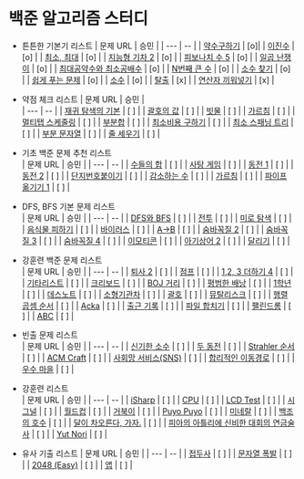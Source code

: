 # 백준 알고리즘 스터디

- 튼튼한 기본기 리스트
  | 문제 URL | 승민 |
  | --- | -- |
  | [약수구하기](https://www.acmicpc.net/problem/2501) | [o]|
  | [이진수](https://www.acmicpc.net/problem/3460) | [o] |
  | [최소, 최대](https://www.acmicpc.net/problem/10818) | [o] |
  | [지능형 기차 2](https://www.acmicpc.net/problem/2460) | [o] |
  | [피보나치 수 5](https://www.acmicpc.net/problem/10870) | [o] |
  | [일곱 난쟁이](https://www.acmicpc.net/problem/2309) | [o] |
  | [최대공약수와 최소공배수](https://www.acmicpc.net/problem/2609) | [o] |
  | [N번째 큰 수](https://www.acmicpc.net/problem/2693) | [o] |
  | [소수 찾기](https://www.acmicpc.net/problem/1978) | [o] |
  | [쉽게 푸는 문제](https://www.acmicpc.net/problem/1292) | [o] |
  | [소수](https://www.acmicpc.net/problem/2581) | [o] |
  | [탈출](https://www.acmicpc.net/problem/3055) | [x] |
  | [연산자 끼워넣기](https://www.acmicpc.net/problem/14888) | [x] |

- 약점 체크 리스트
  | 문제 URL | 승민 |  
  | --- | -- |
  | [재귀 탐색의 기본](https://www.acmicpc.net/problem/14888) | [ ] |
  | [괄호의 값](https://www.acmicpc.net/problem/2504) | [ ] |
  | [빗물](https://www.acmicpc.net/problem/14719) | [ ] |
  | [가르침](https://www.acmicpc.net/problem/1062) | [ ] |
  | [멀티탭 스케줄링](https://www.acmicpc.net/problem/1700) | [ ] |
  | [부분합](https://www.acmicpc.net/problem/1806) | [ ] |
  | [최소비용 구하기](https://www.acmicpc.net/problem/1916) | [ ] |
  | [최소 스패닝 트리](https://www.acmicpc.net/problem/1197) | [ ] |
  | [부분 문자열](https://www.acmicpc.net/problem/16916) | [ ] |
  | [줄 세우기](https://www.acmicpc.net/problem/2252) | [ ] |

- 기초 백준 문제 추천 리스트  
  | 문제 URL | 승민 |
  | --- | -- |
  | [수들의 합](https://www.acmicpc.net/problem/1789) | [ ] |
  | [사탕 게임](https://www.acmicpc.net/problem/3085) | [ ] |
  | [동전 1](https://www.acmicpc.net/problem/2293) | [ ] |
  | [동전 2](https://www.acmicpc.net/problem/2294) | [ ] |
  | [단지번호붙이기](https://www.acmicpc.net/problem/2667) | [ ] |
  | [감소하는 수](https://www.acmicpc.net/problem/1038) | [ ] |
  | [가르침](https://www.acmicpc.net/problem/1062) | [ ] |
  | [파이프 옮기기 1](https://www.acmicpc.net/problem/17070) | [ ] |

- DFS, BFS 기본 문제 리스트  
  | 문제 URL | 승민 |
  | --- | -- |
  | [DFS와 BFS](https://www.acmicpc.net/problem/1260) | [ ] |
  | [전투](https://www.acmicpc.net/problem/1303) | [ ] |
  | [미로 탐색](https://www.acmicpc.net/problem/2178) | [ ] |
  | [음식물 피하기](https://www.acmicpc.net/problem/1743) | [ ] |
  | [바이러스](https://www.acmicpc.net/problem/2606) | [ ] |
  | [A->B](https://www.acmicpc.net/problem/16953) | [ ] |
  | [숨바꼭질 2](https://www.acmicpc.net/problem/12851) | [ ] |
  | [숨바꼭질 3](https://www.acmicpc.net/problem/13549) | [ ] |
  | [숨바꼭질 4](https://www.acmicpc.net/problem/13913) | [ ] |
  | [이모티콘](https://www.acmicpc.net/problem/14226) | [ ] |
  | [아기상어 2](https://www.acmicpc.net/problem/17086) | [ ] |
  | [달리기](https://www.acmicpc.net/problem/16930) | [ ] |

- 강훈련 백준 문제 리스트  
  | 문제 URL | 승민 |
  | --- | -- |
  | [퇴사 2](https://www.acmicpc.net/problem/15486) | [ ] |
  | [점프](https://www.acmicpc.net/problem/1890) | [ ] |
  | [1,2, 3 더하기 4](https://www.acmicpc.net/problem/15989) | [ ] |
  | [기타리스트](https://www.acmicpc.net/problem/1495) | [ ] |
  | [크리보드](https://www.acmicpc.net/problem/11058) | [ ] |
  | [BOJ 거리](https://www.acmicpc.net/problem/12026) | [ ] |
  | [평범한 배낭](https://www.acmicpc.net/problem/12865) | [ ] |
  | [1학년](https://www.acmicpc.net/problem/5557) | [ ] |
  | [데스노트](https://www.acmicpc.net/problem/2281) | [ ] |
  | [소형기관차](https://www.acmicpc.net/problem/2616) | [ ] |
  | [괄호](https://www.acmicpc.net/problem/10422) | [ ] |
  | [뮤탈리스크](https://www.acmicpc.net/problem/12869) | [ ] |
  | [행렬 곱셈 순서](https://www.acmicpc.net/problem/11049) | [ ] |
  | [Acka](https://www.acmicpc.net/problem/12996) | [ ] |
  | [출근 기록](https://www.acmicpc.net/problem/14238) | [ ] |
  | [파일 합치기](https://www.acmicpc.net/problem/11066) | [ ] |
  | [팰린드롬](https://www.acmicpc.net/problem/10942) | [ ] |
  | [ABC](https://www.acmicpc.net/problem/12969) | [ ] |

- 빈출 문제 리스트  
  | 문제 URL | 승민 |
  | --- | -- |
  | [신기한 소수](https://www.acmicpc.net/problem/2023) | [ ] |
  | [두 동전](https://www.acmicpc.net/problem/16197) | [ ] |
  | [Strahler 순서](https://www.acmicpc.net/problem/9470) | [ ] |
  | [ACM Craft](https://www.acmicpc.net/problem/1005) | [ ] |
  | [사회망 서비스(SNS)](https://www.acmicpc.net/problem/2533) | [ ] |
  | [합리적인 이동경로](https://www.acmicpc.net/problem/2176) | [ ] |
  | [우수 마을](https://www.acmicpc.net/problem/1949) | [ ] |

- 강훈련 리스트  
  | 문제 URL | 승민 |
  | --- | -- |
  | [iSharp](https://www.acmicpc.net/problem/3568) | [ ] |
  | [CPU](https://www.acmicpc.net/problem/16506) | [ ] |
  | [LCD Test](https://www.acmicpc.net/problem/2290) | [ ] |
  | [시그널](https://www.acmicpc.net/problem/16113) | [ ] |
  | [월드컵](https://www.acmicpc.net/problem/6987) | [ ] |
  | [거북이](https://www.acmicpc.net/problem/8911) | [ ] |
  | [Puyo Puyo](https://www.acmicpc.net/problem/11559) | [ ] |
  | [미네랄](https://www.acmicpc.net/problem/2933) | [ ] |
  | [백조의 호수](https://www.acmicpc.net/problem/3197) | [ ] |
  | [달이 차오른다, 가자.](https://www.acmicpc.net/problem/1194) | [ ] |
  | [피아의 아틀리에 신비한 대회의 연금술사](https://www.acmicpc.net/problem/15898) | [ ] |
  | [Yut Nori](https://www.acmicpc.net/problem/15778) | [ ] |

- 유사 기출 리스트
  | 문제 URL | 승민 |
  | --- | -- |
  | [접두사](https://www.acmicpc.net/problem/1141) | [ ] |
  | [문자열 폭발](https://www.acmicpc.net/problem/9935) | [ ] |
  | [2048 (Easy)](https://www.acmicpc.net/problem/12100) | [ ] |
  | [앱](https://www.acmicpc.net/problem/7579) | [ ] |
